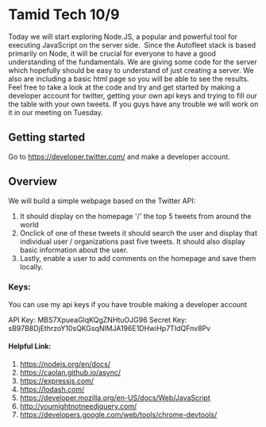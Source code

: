 # Tamid Tech 10/9

Today we will start exploring Node.JS, a popular and powerful tool for executing JavaScript on the server side.  Since the Autofleet stack is based primarily on Node, it will be crucial for everyone to have a good understanding of the fundamentals. We are giving some code for the server which hopefully should be easy to understand of just creating a server. We also are including a basic html page so you will be able to see the results. Feel free to take a look at the code and try and get started by making a developer account for twitter, getting your own api keys and trying to fill our the table with your own tweets. If you guys have any trouble we will work on it in our meeting on Tuesday. 

## Getting started
Go to https://developer.twitter.com/ and make a developer account.

## Overview
We will build a simple webpage based on the Twitter API: 
1. It should display on the homepage '/' the top 5 tweets from around the world
2. Onclick of one of these tweets it should search the user and display that individual user / organizations past five tweets. It should also display basic information about the user.
3. Lastly, enable a user to add comments on the homepage and save them locally.


### Keys:
You can use my api keys if you have trouble making a developer account 

API Key: MBS7XpueaGlqKQgZNHtuOJG96
Secret Key: sB97B8DjEthrzoY10sQKGsqNlMJA196E1DHwiHp7TIdQFnv8Pv

#### Helpful Link:
1. https://nodejs.org/en/docs/ 
2. https://caolan.github.io/async/
3. https://expressjs.com/ 
4. https://lodash.com/ 
5. https://developer.mozilla.org/en-US/docs/Web/JavaScript
6. http://youmightnotneedjquery.com/ 
7. https://developers.google.com/web/tools/chrome-devtools/
